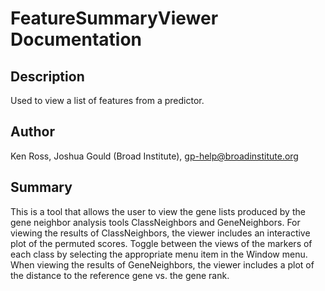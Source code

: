 # FeatureSummaryViewer Documentation
## Description
Used to view a list of features from a predictor.


## Author
Ken Ross, Joshua Gould (Broad Institute),
gp-help@broadinstitute.org


## Summary
This is a tool that allows the user to view the gene lists produced by the gene
neighbor analysis tools ClassNeighbors and GeneNeighbors. For viewing the results of
ClassNeighbors, the viewer includes an interactive plot of the permuted scores. Toggle
between the views of the markers of each class by selecting the appropriate menu item in the
Window menu. When viewing the results of GeneNeighbors, the viewer includes a plot of the
distance to the reference gene vs. the gene rank. 